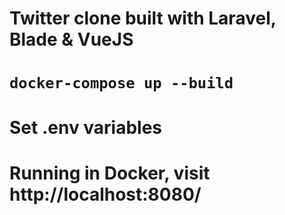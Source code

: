 # Twitter clone built with Laravel, Blade & VueJS

# `docker-compose up --build`

# Set .env variables

# Running in Docker, visit http://localhost:8080/
